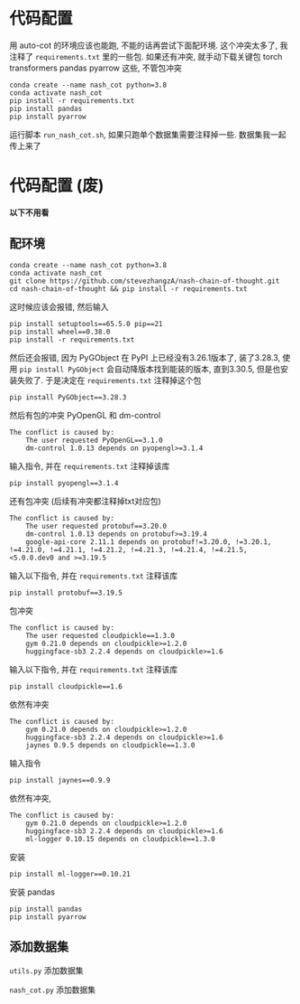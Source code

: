# 代码配置

用 auto-cot 的环境应该也能跑, 不能的话再尝试下面配环境. 这个冲突太多了, 我注释了 `requirements.txt` 里的一些包. 如果还有冲突, 就手动下载关键包 torch transformers pandas pyarrow 这些, 不管包冲突

```
conda create --name nash_cot python=3.8
conda activate nash_cot
pip install -r requirements.txt
pip install pandas
pip install pyarrow
```

运行脚本 `run_nash_cot.sh`, 如果只跑单个数据集需要注释掉一些. 数据集我一起传上来了













# 代码配置 (废)

**以下不用看**

## 配环境


```
conda create --name nash_cot python=3.8
conda activate nash_cot
git clone https://github.com/stevezhangzA/nash-chain-of-thought.git
cd nash-chain-of-thought && pip install -r requirements.txt
```

这时候应该会报错, 然后输入

```
pip install setuptools==65.5.0 pip==21
pip install wheel==0.38.0
pip install -r requirements.txt
```

然后还会报错, 因为 PyGObject 在 PyPI 上已经没有3.26.1版本了, 装了3.28.3, 使用 `pip install PyGObject` 会自动降版本找到能装的版本, 直到3.30.5, 但是也安装失败了. 于是决定在 `requirements.txt` 注释掉这个包

```
pip install PyGObject==3.28.3
```

然后有包的冲突 PyOpenGL 和 dm-control

```
The conflict is caused by:
    The user requested PyOpenGL==3.1.0
    dm-control 1.0.13 depends on pyopengl>=3.1.4
```

输入指令, 并在 `requirements.txt` 注释掉该库

```
pip install pyopengl==3.1.4
```

还有包冲突 (后续有冲突都注释掉txt对应包)

```
The conflict is caused by:
    The user requested protobuf==3.20.0
    dm-control 1.0.13 depends on protobuf>=3.19.4
    google-api-core 2.11.1 depends on protobuf!=3.20.0, !=3.20.1, !=4.21.0, !=4.21.1, !=4.21.2, !=4.21.3, !=4.21.4, !=4.21.5, <5.0.0.dev0 and >=3.19.5
```

输入以下指令, 并在 `requirements.txt` 注释该库

```
pip install protobuf==3.19.5
```

包冲突

```
The conflict is caused by:
    The user requested cloudpickle==1.3.0
    gym 0.21.0 depends on cloudpickle>=1.2.0
    huggingface-sb3 2.2.4 depends on cloudpickle>=1.6
```

输入以下指令, 并在 `requirements.txt` 注释该库

```
pip install cloudpickle==1.6
```

依然有冲突

```
The conflict is caused by:
    gym 0.21.0 depends on cloudpickle>=1.2.0
    huggingface-sb3 2.2.4 depends on cloudpickle>=1.6
    jaynes 0.9.5 depends on cloudpickle==1.3.0
```

输入指令

```
pip install jaynes==0.9.9
```

依然有冲突, 

```
The conflict is caused by:
    gym 0.21.0 depends on cloudpickle>=1.2.0
    huggingface-sb3 2.2.4 depends on cloudpickle>=1.6
    ml-logger 0.10.15 depends on cloudpickle==1.3.0
```

安装

```
pip install ml-logger==0.10.21
```

安装 pandas

```
pip install pandas
pip install pyarrow
```


## 添加数据集

`utils.py` 添加数据集

`nash_cot.py` 添加数据集